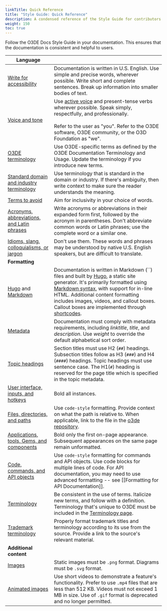```yaml
---
linkTitle: Quick Reference
title: "Style Guide: Quick Reference"
description: A condensed reference of the Style Guide for contributors to the Open 3D Engine (O3DE) documentation.  
weight: 150
toc: true
---
```


Follow the O3DE Docs Style Guide in your documentation. This ensures that the documentation is consistent and helpful to users. 

| **Language** |  |
| --- | --- |
| [Write for accessibility](guidance#write-for-accessibility) | Documentation is written in U.S. English. Use simple and precise words, wherever possible. Write short and complete sentences. Break up information into smaller bodies of text. |
| [Voice and tone](guidance#voice-and-tone) | Use [active voice](https://writing.wisc.edu/handbook/style/ccs_activevoice/) and present-tense verbs wherever possible. Speak simply, respectfully, and professionally.  <br><br>Refer to the user as "you". Refer to the O3DE software, O3DE community, or the O3D Foundation as "we". |
| [O3DE terminology](../terminology#o3de-specific-terms) | Use O3DE-specific terms as defined by the O3DE Documentation Terminology and Usage. Update the terminology if you introduce new terms. |
| [Standard domain and industry terminology](../terminology#standard-domain-and-industry-terminology) | Use terminology that is standard in the domain or industry. If there's ambiguity, then write context to make sure the reader understands the meaning. |
| [Terms to avoid](../terminology#terms-to-avoid-and-their-alternatives) | Aim for inclusivity in your choice of words. |
| [Acronyms, abbreviations, and Latin phrases](guidance#acronyms-abbreviations-and-latin-phrases) | Write acronyms or abbreviations in their expanded form first, followed by the acronym in parentheses. Don't abbreviate common words or Latin phrases; use the complete word or a similar one.  |
| [Idioms, slang, colloquialisms, or jargon](guidance#idioms-slang-colloquialisms-or-jargon) | Don't use them. These words and phrases may be understood by native U.S. English speakers, but are difficult to translate.  |
| **Formatting** |
| [Hugo](../hugo) and [Markdown](format) | Documentation is written in Markdown (``) files and built by [Hugo](https://gohugo.io/), a static site generator. It's primarily formatted using [Markdown syntax](https://www.markdownguide.org/basic-syntax/), with support for in-line HTML. Additional content formatting includes images, videos, and callout boxes. Callout boxes are implemented through [shortcodes](shortcodes). |
| [Metadata](metadata) | Documentation must comply with metadata requirements, including *linktitle*, *title*, and *description*. Use *weight* to override the default alphabetical sort order. |
| [Topic headings](format.md#topic-headings) | Section titles must use H2 (`##`) headings. Subsection titles follow as H3 (`###`) and H4 (`####`) headings. Topic headings must use sentence case. The H1(`#`) heading is reserved for the page title which is specified in the topic metadata.  |
| [User interface, inputs, and hotkeys](format#user-interface-inputs-and-hotkeys) | Bold all instances. |
| [Files, directories, and paths](format#files-directories-and-paths) | Use `code-style` formatting. Provide context on what the path is relative to. When applicable, link to the file in the [o3de repository](https://github.com/o3de/o3de).  |
| [Applications, tools, Gems, and components](format/#applications-tools-gems-and-components) | Bold only the first on-page appearance. Subsequent appearances on the same page remain unformatted.  |
| [Code, commands, and API objects](format#code-commands-and-apis) | Use `code-style` formatting for commands and API objects. Use code blocks for multiple lines of code. For API documentation, you may need to use advanced formatting -- see [[Formatting for API Documentation]]. |
| [Terminology](format/#terminology) | Be consistent in the use of terms. Italicize new terms, and follow with a definition. Terminology that's unique to O3DE must be included in the [Terminology page](../terminology#o3de-specific-terms). |
| [Trademark terminology](format/#trademark) | Properly format trademark titles and terminology according to its use from the source. Provide a link to the source's relevant material. |
| **Additional content** |
| [Images](media#adding-images-with-markdown-syntax) | Static images must be `.png` format. Diagrams must be `.svg` format. |
| [Animated images](media.md#animated-images) | Use short videos to demonstrate a feature's functionality. Prefer to use `.mp4` files that are less than 512 KB. Videos must not exceed 1 MB in size. Use of `.gif` format is deprecated and no longer permitted. |